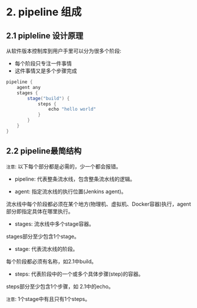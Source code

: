 # 2. pipeline 组成

## 2.1 pipleline 设计原理
从软件版本控制库到用户手里可以分为很多个阶段:
* 每个阶段只专注一件事情
* 这件事情又是多个步骤完成

```groovy
pipeline {
    agent any
    stages {
        stage("build") {
            steps {
                echo "hello world"
            }
        }
    }
}
```

## 2.2 pipeline最简结构

`注意`: 以下每个部分都是必需的，少一个都会报错。

* pipeline: 代表整条流水线，包含整条流水线的逻辑。 

* agent: 指定流水线的执行位置(Jenkins agent)。

流水线中每个阶段都必须在某个地方(物理机、虚拟机、Docker容器)执行，agent部分即指定具体在哪里执行。
 

* stages: 流水线中多个stage容器。

stages部分至少包含1个stage。

* stage: 代表流水线的阶段。

每个阶段都必须有名称，如2.1中build。

* steps: 代表阶段中的一个或多个具体步骤(step)的容器。

steps部分至少包含1个步骤，如 2.1中的echo。

`注意`: 1个stage中有且只有1个steps。
